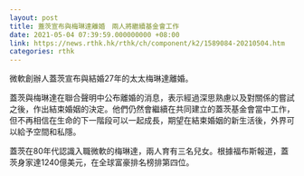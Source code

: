 ```yaml
---
layout: post
title: 蓋茨宣布與梅琳達離婚　兩人將繼續基金會工作
date: 2021-05-04 07:39:59.000000000 +08:00
link: https://news.rthk.hk/rthk/ch/component/k2/1589084-20210504.htm
categories: rthk
---
```


微軟創辦人蓋茨宣布與結婚27年的太太梅琳達離婚。

蓋茨與梅琳達在聯合聲明中公布離婚的消息，表示經過深思熟慮以及對關係的嘗試之後，作出結束婚姻的決定。他們仍然會繼續在共同建立的蓋茨基金會當中工作，但不再相信在生命的下一階段可以一起成長，期望在結束婚姻的新生活後，外界可以給予空間和私隱。

蓋茨在80年代認識入職微軟的梅琳達，兩人育有三名兒女。根據福布斯報道，蓋茨身家達1240億美元，在全球富豪排名榜排第四位。
